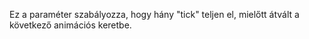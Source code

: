 Ez a paraméter szabályozza, hogy hány "tick" teljen el, mielőtt átvált a következő animációs keretbe.